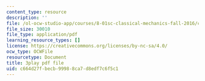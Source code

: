 ```yaml
---
content_type: resource
description: ''
file: /ol-ocw-studio-app/courses/8-01sc-classical-mechanics-fall-2016/c664d27fbecb99988ca7d8edf7c6f5c1_H7xmTMQ265s.pdf
file_size: 30010
file_type: application/pdf
learning_resource_types: []
license: https://creativecommons.org/licenses/by-nc-sa/4.0/
ocw_type: OCWFile
resourcetype: Document
title: 3play pdf file
uid: c664d27f-becb-9998-8ca7-d8edf7c6f5c1
---
```

